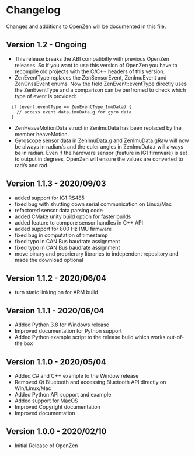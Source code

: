 # Changelog

Changes and additions to OpenZen will be documented in this file.

## Version 1.2 - Ongoing

- This release breaks the ABI compatibitly with previous OpenZen releases. So if you want to use this version of
  OpenZen you have to recompile old projects with the C/C++ headers of this version.
- ZenEventType replaces the ZenSensorEvent, ZenImuEvent and ZenGnssEvent enums. Now the field ZenEvent::eventType
  directly uses the ZenEventType and a comparison can be perfromed to check which type of event is provided:
```
  if (event.eventType == ZenEventType_ImuData) {
    // access event.data.imuData.g for gyro data
  }
```
- ZenHeaveMotionData struct in ZenImuData has been replaced by the member heaveMotion.
- Gyroscope sensor data in ZenImuData.g and ZenImuData.gRaw will now be always in radian/s and
  the euler angles in ZenImuData.r will always be in radian. Even if the hardware sensor (feature in IG1 firmware)
  is set to output in degrees, OpenZen will ensure the values are converted to rad/s and rad.

## Version 1.1.3 - 2020/09/03

- added support for IG1 RS485
- fixed bug with shutting down serial communication on Linux/Mac
- refactored sensor data parsing code
- added CMake unity build option for faster builds
- added feature to compore sensor handles in C++ API
- added support for 800 Hz IMU firmware
- fixed bug in computation of timestamp
- fixed typo in CAN Bus baudrate assignment
- fixed typo in CAN Bus baudrate assignment
- move binary and proprierary libraries to independent repository
  and made the download optional

## Version 1.1.2 - 2020/06/04

- turn static linking on for ARM build

## Version 1.1.1 - 2020/06/04

- Added Python 3.8 for Windows release
- Improved documentation for Python support
- Added Python example script to the release build which works out-of-the box

## Version 1.1.0 - 2020/05/04

- Added C# and C++ example to the Window release
- Removed Qt Bluetooth and accessing Bluetooth API directly on Win/Linux/Mac
- Added Python API support and example
- Added support for MacOS
- Improved Copyright documentation
- Improved documentation

## Version 1.0.0 - 2020/02/10

- Initial Release of OpenZen